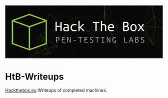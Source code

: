 ![htb](htb_banner.png)
# HtB-Writeups
[Hackthebox.eu](https://www.hackthebox.eu/) Writeups of completed machines.
